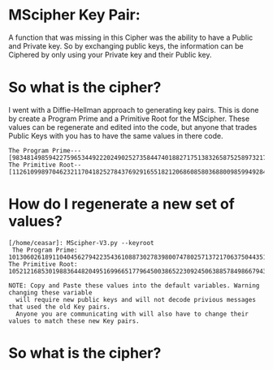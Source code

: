 # MScipher Key Pair: 
A function that was missing in this Cipher was the ability to have a Public and Private key. So by exchanging public keys, the information can be Ciphered by only using your Private key and their Public key.

# So what is the cipher? 
I went with a Diffie-Hellman approach to generating key pairs. This is done by create a Program Prime and a Primitive Root for the MScipher. These values can be regenerate and edited into the code, but anyone that trades Public Keys with you has to have the same values in there code.  
```
The Program Prime---[98348149859422759653449222024902527358447401882717513832658752589732178323087]
The Primitive Root--[112610998970462321170418252784376929165518212068608580368800985994928452406337]
```

# How do I regenerate a new set of values? 
```
[/home/ceasar]: MScipher-V3.py --keyroot
 The Program Prime: 101306026189110404562794223543610887302783980074780257137217063750443517305487
The Primitive Root: 105212168530198836448204951699665177964500386522309245063885784986679433581131 

NOTE: Copy and Paste these values into the default variables. Warning changing these variable
  will require new public keys and will not decode privious messages that used the old Key pairs.
  Anyone you are communicating with will also have to change their values to match these new Key pairs.
```

# So what is the cipher? 
